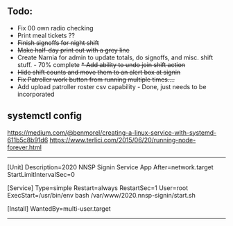 ## Todo:

* Fix 00 own radio checking
* Print meal tickets ??
* ~~Finish signoffs for night shift~~
* ~~Make half-day print out with a grey line~~
* Create Narnia for admin to update totals, do signoffs, and misc. shift stuff. - 70% complete
~~* Add ability to undo join shift action~~
* ~~Hide shift counts and move them to an alert box at signin~~
* ~~Fix Patroller work button from running multiple times....~~
* Add upload patroller roster csv capability - Done, just needs to be incorporated


## systemctl config

https://medium.com/@benmorel/creating-a-linux-service-with-systemd-611b5c8b91d6
https://www.terlici.com/2015/06/20/running-node-forever.html

----------------------------------------------------------------------------

[Unit]
Description=2020 NNSP Signin Service App
After=network.target
StartLimitIntervalSec=0

[Service]
Type=simple
Restart=always
RestartSec=1
User=root
ExecStart=/usr/bin/env bash /var/www/2020.nnsp-signin/start.sh

[Install]
WantedBy=multi-user.target

-----------------------------------------------------------------------------